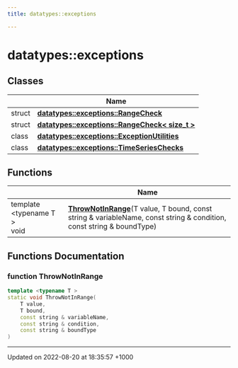 ```yaml
---
title: datatypes::exceptions

---
```


# datatypes::exceptions



## Classes

|                | Name           |
| -------------- | -------------- |
| struct | **[datatypes::exceptions::RangeCheck](/cpp/Classes/structdatatypes_1_1exceptions_1_1RangeCheck/)**  |
| struct | **[datatypes::exceptions::RangeCheck< size_t >](/cpp/Classes/structdatatypes_1_1exceptions_1_1RangeCheck_3_01size__t_01_4/)**  |
| class | **[datatypes::exceptions::ExceptionUtilities](/cpp/Classes/classdatatypes_1_1exceptions_1_1ExceptionUtilities/)**  |
| class | **[datatypes::exceptions::TimeSeriesChecks](/cpp/Classes/classdatatypes_1_1exceptions_1_1TimeSeriesChecks/)**  |

## Functions

|                | Name           |
| -------------- | -------------- |
| template <typename T \> <br>void | **[ThrowNotInRange](/cpp/Namespaces/namespacedatatypes_1_1exceptions/#function-thrownotinrange)**(T value, T bound, const string & variableName, const string & condition, const string & boundType) |


## Functions Documentation

### function ThrowNotInRange

```cpp
template <typename T >
static void ThrowNotInRange(
    T value,
    T bound,
    const string & variableName,
    const string & condition,
    const string & boundType
)
```






-------------------------------

Updated on 2022-08-20 at 18:35:57 +1000